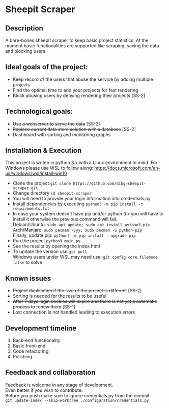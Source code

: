 # Sheepit Scraper

## Description
A bare-bones sheepit scraper to keep basic project statistics.
At the moment basic functionalities are supported like scraping, saving the data and blocking users.

## Ideal goals of the project:
* Keep record of the users that abuse the service by adding multiple projects
* Find the optimal time to add your projects for fast rendering
* Block abusing users by denying rendering their projects [SS-2]

## Technological goals:
* ~~Use a webserver to serve the data~~ [SS-2]
* ~~Replace current data store solution with a database~~ [SS-2]
* Dashboard with sorting and monitoring graphs

## Installation & Execution
This project is writen in python 3.x with a Linux environment in mind. For Windows please use WSL to follow along: https://docs.microsoft.com/en-us/windows/wsl/install-win10
* Clone the project `git clone https://github.com/dibg/sheepit-scraper.git`
* Change directory `cd sheepit-scraper`
* You will need to provide your login information into credentials.py
* Install dependencies by executing `python3 -m pip install -r requirements.txt`
* In case your system doesn't have pip and/or python 3.x you will have to install it otherwise the previous command will fail.   
  Debian/Ubuntu: `sudo apt update; sudo apt install python3-pip`  
  Arch/Manjaro: `sudo pacman -Syy; sudo pacman -S python-pip`  
  Finally, update pip: `python3 -m pip install --upgrade pip`
* Run the project `python3 main.py`
* See the results by opening the index.html  
* To update the version use `git pull`  
  Windows users under WSL may need use: `git config core.filemode false` to solve 


## Known issues
* ~~Project duplication if the size of the project is different~~ [SS-2]
* Sorting is needed for the results to be useful   
* ~~After 7 days login cookies will expire and there is not yet a automatic process to renew them~~ [SS-1]
* Lost connection is not handled leading to execution errors

## Development timeline
1. Back-end functionality
2. Basic front-end
3. Code refactoring
4. Polishing

## Feedback and collaboration
Feedback is welcome in any stage of development.  
Even better if you wish to contribute.  
Before you push make sure to ignore credentials.py from the commit:  
`git update-index --skip-worktree ./configuration/credentials.py`
